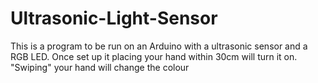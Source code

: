 # Ultrasonic-Light-Sensor

This is a program to be run on an Arduino with a ultrasonic sensor and a RGB LED.
Once set up it placing your hand within 30cm will turn it on.
"Swiping" your hand will change the colour
